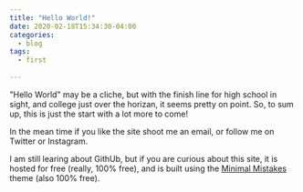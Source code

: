 ```yaml
---
title: "Hello World!"
date: 2020-02-18T15:34:30-04:00
categories:	
  - blog	
tags:	
  - first
  
---
```


"Hello World" may be a cliche, but with the finish line for high school in sight, and college just over the horizan, it seems pretty on point. So, to sum up, this is just the start with a lot more to come! 

In the mean time if you like the site shoot me an email, or follow me on Twitter or Instagram. 

I am still learing about GithUb, but if you are curious about this site, it is hosted for free (really, 100% free), and is built using the [Minimal Mistakes](https://mmistakes.github.io/minimal-mistakes/) theme (also 100% free). 
